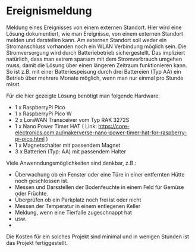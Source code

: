 # Ereignismeldung
Meldung eines Ereignisses von einem externen Standort. 
Hier wird eine Lösung dokumentiert, wie man Ereignisse, von einem externen Standort melden und darstellen kann. 
Am externen Standort soll weder ein Stromanschluss vorhanden noch ein WLAN Verbindung möglich sein. 
Die Stromversorgung wird durch Batteriebetrieb sichergestellt. Das impliziert natürlich, dass man extrem sparsam mit 
dem Stromverbrauch umgehen muss, damit die Lösung über einen längeren Zeitraum funktionieren kann. 
So ist z.B. mit einer Batteriespeisung durch drei Battereien (Typ AA) ein Betrieb über mehrere Monate möglich, 
wenn man nur einmal pro Stunde misst.

Für die hier gezeigte Lösung benötigt man folgende Hardware: 
- 1 x RaspberryPi Pico 
- 1 x RaspberryPi Pico W
- 2 x LoraWAN Transceiver vom Typ RAK 3272S
- 1 x Nano Power Timer HAT ( Link: https://core-electronics.com.au/makerverse-nano-power-timer-hat-for-raspberry-pi-pico.html )
- 1 x Magnetschalter mit passendem Magnet
- 3 x Batterien (Typ: AA) mit passendem Halter

Viele Anwenndungsmöglichkeiten sind denkbar, z.B.:
- Überwachung ob ein Fenster oder eine Türe in einer entfernten Hütte noch geschlossen ist.
- Messen und Darsstellen der Bodenfeuchte in einem Feld für Gemüse oder Früchte.
- Überprüfen ob ein Parkplatz noch frei ist oder nicht
- Messen der Temperatur in einem entlegenen Keller
- Meldung, wenn eine Tierfalle zugeschnappt hat
- usw.
- 
Die Kosten für ein solches Projekt sind minimal und in wenigen Stunden ist das Projekt fertiggestellt. 

